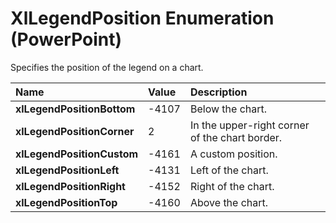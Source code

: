 
# XlLegendPosition Enumeration (PowerPoint)

Specifies the position of the legend on a chart.



|**Name**|**Value**|**Description**|
|:-----|:-----|:-----|
|**xlLegendPositionBottom**|-4107|Below the chart.|
|**xlLegendPositionCorner**|2|In the upper-right corner of the chart border.|
|**xlLegendPositionCustom**|-4161|A custom position.|
|**xlLegendPositionLeft**|-4131|Left of the chart.|
|**xlLegendPositionRight**|-4152|Right of the chart.|
|**xlLegendPositionTop**|-4160|Above the chart.|
